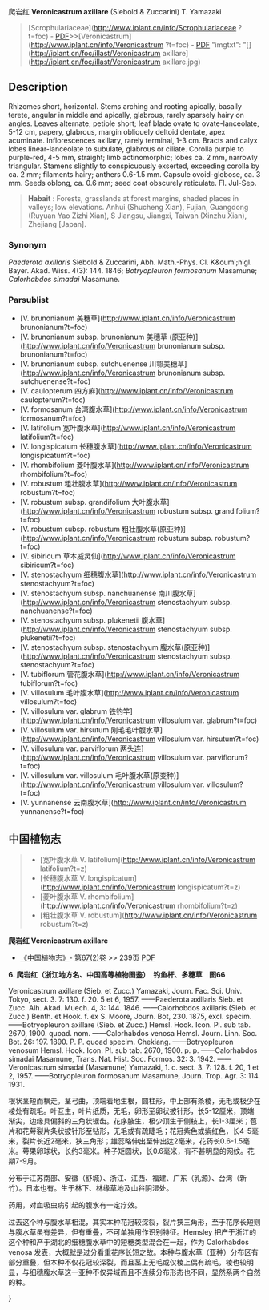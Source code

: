 爬岩红 **Veronicastrum axillare** (Siebold & Zuccarini) T. Yamazaki

> [Scrophulariaceae](http://www.iplant.cn/info/Scrophulariaceae ?t=foc) - [PDF](http://iplant.cn/foc/pdf/Scrophulariaceae.pdf)>>[Veronicastrum](http://www.iplant.cn/info/Veronicastrum ?t=foc) - [PDF](http://www.iplant.cn/foc/pdf/Veronicastrum.pdf)
  "imgtxt": "[](http://iplant.cn/foc/illast/Veronicastrum axillare](http://iplant.cn/foc/illast/Veronicastrum axillare.jpg)

## Description

Rhizomes short, horizontal. Stems arching and rooting apically, basally terete, angular in middle and apically, glabrous, rarely sparsely hairy on angles. Leaves alternate; petiole short; leaf blade ovate to ovate-lanceolate, 5-12 cm, papery, glabrous, margin obliquely deltoid dentate, apex acuminate. Inflorescences axillary, rarely terminal, 1-3 cm. Bracts and calyx lobes linear-lanceolate to subulate, glabrous or ciliate. Corolla purple to purple-red, 4-5 mm, straight; limb actinomorphic; lobes ca. 2 mm, narrowly triangular. Stamens slightly to conspicuously exserted, exceeding corolla by ca. 2 mm; filaments hairy; anthers 0.6-1.5 mm. Capsule ovoid-globose, ca. 3 mm. Seeds oblong, ca. 0.6 mm; seed coat obscurely reticulate. Fl. Jul-Sep.

> **Habait** : 
> Forests, grasslands at forest margins, shaded places in valleys; low elevations. Anhui (Shucheng Xian), Fujian, Guangdong (Ruyuan Yao Zizhi Xian), S Jiangsu, Jiangxi, Taiwan (Xinzhu Xian), Zhejiang [Japan].

### Synonym
*Paederota axillaris* Siebold & Zuccarini, Abh. Math.-Phys. Cl. K&amp;ouml;nigl. Bayer. Akad. Wiss. 4(3): 144. 1846; *Botryopleuron formosanum* Masamune; *Calorhabdos simadai* Masamune.

### Parsublist

* [V.  brunonianum  美穗草](http://www.iplant.cn/info/Veronicastrum brunonianum?t=foc)
* [V.  brunonianum subsp. brunonianum  美穗草 (原亚种)](http://www.iplant.cn/info/Veronicastrum brunonianum subsp. brunonianum?t=foc)
* [V.  brunonianum subsp. sutchuenense  川鄂美穗草](http://www.iplant.cn/info/Veronicastrum brunonianum subsp. sutchuenense?t=foc)
* [V.  caulopterum  四方麻](http://www.iplant.cn/info/Veronicastrum caulopterum?t=foc)
* [V.  formosanum  台湾腹水草](http://www.iplant.cn/info/Veronicastrum formosanum?t=foc)
* [V.  latifolium  宽叶腹水草](http://www.iplant.cn/info/Veronicastrum latifolium?t=foc)
* [V.  longispicatum  长穗腹水草](http://www.iplant.cn/info/Veronicastrum longispicatum?t=foc)
* [V.  rhombifolium  菱叶腹水草](http://www.iplant.cn/info/Veronicastrum rhombifolium?t=foc)
* [V.  robustum  粗壮腹水草](http://www.iplant.cn/info/Veronicastrum robustum?t=foc)
* [V.  robustum subsp. grandifolium  大叶腹水草](http://www.iplant.cn/info/Veronicastrum robustum subsp. grandifolium?t=foc)
* [V.  robustum subsp. robustum  粗壮腹水草(原亚种)](http://www.iplant.cn/info/Veronicastrum robustum subsp. robustum?t=foc)
* [V.  sibiricum  草本威灵仙](http://www.iplant.cn/info/Veronicastrum sibiricum?t=foc)
* [V.  stenostachyum  细穗腹水草](http://www.iplant.cn/info/Veronicastrum stenostachyum?t=foc)
* [V.  stenostachyum subsp. nanchuanense  南川腹水草](http://www.iplant.cn/info/Veronicastrum stenostachyum subsp. nanchuanense?t=foc)
* [V.  stenostachyum subsp. plukenetii  腹水草](http://www.iplant.cn/info/Veronicastrum stenostachyum subsp. plukenetii?t=foc)
* [V.  stenostachyum subsp. stenostachyum  腹水草(原亚种)](http://www.iplant.cn/info/Veronicastrum stenostachyum subsp. stenostachyum?t=foc)
* [V.  tubiflorum  管花腹水草](http://www.iplant.cn/info/Veronicastrum tubiflorum?t=foc)
* [V.  villosulum  毛叶腹水草](http://www.iplant.cn/info/Veronicastrum villosulum?t=foc)
* [V.  villosulum var. glabrum  铁钓竿](http://www.iplant.cn/info/Veronicastrum villosulum var. glabrum?t=foc)
* [V.  villosulum var. hirsutum  刚毛毛叶腹水草](http://www.iplant.cn/info/Veronicastrum villosulum var. hirsutum?t=foc)
* [V.  villosulum var. parviflorum  两头连](http://www.iplant.cn/info/Veronicastrum villosulum var. parviflorum?t=foc)
* [V.  villosulum var. villosulum  毛叶腹水草(原变种)](http://www.iplant.cn/info/Veronicastrum villosulum var. villosulum?t=foc)
* [V.  yunnanense  云南腹水草](http://www.iplant.cn/info/Veronicastrum yunnanense?t=foc)

## 中国植物志

> * [宽叶腹水草  V.  latifolium](http://www.iplant.cn/info/Veronicastrum latifolium?t=z)
> * [长穗腹水草  V.  longispicatum](http://www.iplant.cn/info/Veronicastrum longispicatum?t=z)
> * [菱叶腹水草  V.  rhombifolium](http://www.iplant.cn/info/Veronicastrum rhombifolium?t=z)
> * [粗壮腹水草  V.  robustum](http://www.iplant.cn/info/Veronicastrum robustum?t=z)

**爬岩红 Veronicastrum axillare**

* [《中国植物志》](http://www.iplant.cn/frps)- [第67(2)卷](http://www.iplant.cn/frps/vol/67(2)) >> 239页 [PDF](http://www.iplant.cn/frps/pdf/67(2)/239a.pdf)

**6. 爬岩红（浙江地方名、中国高等植物图鉴）　钓鱼杆、多穗草　图66**

Veronicastrum axillare (Sieb. et Zucc.) Yamazaki, Journ. Fac. Sci. Univ. Tokyo, sect. 3. 7: 130. f. 20. 5 et 6, 1957. ——Paederota axillaris Sieb. et Zucc. Alh. Akad. Muech. 4, 3: 144. 1846. ——Calorhobdos axillaris (Sieb. et Zucc.) Benth. et Hook. f. ex S. Moore, Journ. Bot, 230. 1875, excl. specim.——Botryopleuron axillare (Sieb. et Zucc.) Hemsl. Hook. Icon. Pl. sub tab. 2670, 1900. quoad. nom. ——Calorhabdos venosa Hemsl. Journ. Linn. Soc. Bot. 26: 197. 1890. P. P. quoad specim. Chekiang. ——Botryopleuron venosum Hemsl. Hook. Icon. Pl. sub tab. 2670, 1900. p. p. ——Calorhabdos simadai Masamune, Trans. Nat. Hist. Soc. Formos. 32: 3. 1942. ——Veronicastrum simadai (Masamune) Yamazaki, 1. c. sect. 3. 7: 128. f. 20, 1 et 2, 1957. ——Botryopleuron formosanum Masamune, Journ. Trop. Agr. 3: 114. 1931.

根状茎短而横走。茎弓曲，顶端着地生根，圆柱形，中上部有条棱，无毛或极少在棱处有疏毛。叶互生，叶片纸质，无毛，卵形至卵状披针形，长5-12厘米，顶端渐尖，边缘具偏斜的三角状锯齿。花序腋生，极少顶生于侧枝上，长1-3厘米；苞片和花萼裂片条状披针形至钻形，无毛或有疏睫毛；花冠紫色或紫红色，长4-5毫米，裂片长近2毫米，狭三角形；雄蕊略伸出至伸出达2毫米，花药长0.6-1.5毫米。萼果卵球状，长约3毫米。种子矩圆状，长0.6毫米，有不甚明显的网纹。花期7-9月。

分布于江苏南部、安徽（舒城）、浙江、江西、福建、广东（乳源）、台湾（新竹）。日本也有。生于林下、林缘草地及山谷阴湿处。

药用，对血吸虫病引起的腹水有一定疗效。

过去这个种与腹水草相混，其实本种花冠较深裂，裂片狭三角形，至于花序长短则与腹水草虽有差异，但有重叠，不可单独用作识别特征。Hemsley 把产于浙江的这个种和产于湖北的细穗腹水草中的短穗类型混合在一起，作为 Calorhabdos venosa 发表，大概就是过分看重花序长短之故。本种与腹水草（亚种）分布区有部分重叠，但本种不仅花冠较深裂，而且茎上无毛或仅棱上偶有疏毛，棱也较明显，与细穗腹水草这一亚种不仅异域而且不连续分布形态也不同，显然系两个自然的种。

}